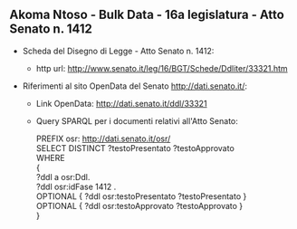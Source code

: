 ## Akoma Ntoso - Bulk Data - 16a legislatura - Atto Senato n. 1412 ##

* Scheda del Disegno di Legge - Atto Senato n. 1412:
	* http url: http://www.senato.it/leg/16/BGT/Schede/Ddliter/33321.htm

* Riferimenti al sito OpenData del Senato http://dati.senato.it/:
	* Link OpenData: http://dati.senato.it/ddl/33321
	* Query SPARQL per i documenti relativi all'Atto Senato:

        PREFIX osr: <http://dati.senato.it/osr/>  
		SELECT DISTINCT ?testoPresentato ?testoApprovato  
		WHERE  
		{  
		    ?ddl a osr:Ddl.  
		    ?ddl osr:idFase 1412 .  
		    OPTIONAL { ?ddl osr:testoPresentato ?testoPresentato }  
		    OPTIONAL { ?ddl osr:testoApprovato ?testoApprovato }  
		}
		